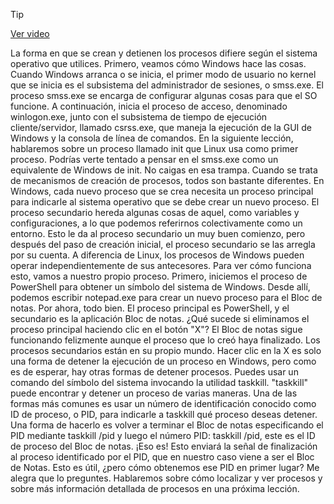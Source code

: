 > [!TIP]  
> [Ver video](https://youtu.be/RujAU2w4s9o)

La forma en que se crean y detienen los procesos difiere según el sistema operativo que utilices. Primero, veamos cómo Windows hace las cosas. Cuando Windows arranca o se inicia, el primer modo de usuario no kernel que se inicia es el subsistema del administrador de sesiones, o smss.exe. El proceso smss.exe se encarga de configurar algunas cosas para que el SO funcione. A continuación, inicia el proceso de acceso, denominado winlogon.exe, junto con el subsistema de tiempo de ejecución cliente/servidor, llamado csrss.exe, que maneja la ejecución de la GUI de Windows y la consola de línea de comandos. En la siguiente lección, hablaremos sobre un proceso llamado init que Linux usa como primer proceso. Podrías verte tentado a pensar en el smss.exe como un equivalente de Windows de init. No caigas en esa trampa. Cuando se trata de mecanismos de creación de procesos, todos son bastante diferentes. En Windows, cada nuevo proceso que se crea necesita un proceso principal para indicarle al sistema operativo que se debe crear un nuevo proceso. El proceso secundario hereda algunas cosas de aquel, como variables y configuraciones, a lo que podemos referirnos colectivamente como un entorno. Esto le da al proceso secundario un muy buen comienzo, pero después del paso de creación inicial, el proceso secundario se las arregla por su cuenta. A diferencia de Linux, los procesos de Windows pueden operar independientemente de sus antecesores. Para ver cómo funciona esto, vamos a nuestro propio proceso. Primero, iniciemos el proceso de PowerShell para obtener un símbolo del sistema de Windows. Desde allí, podemos escribir notepad.exe para crear un nuevo proceso para el Bloc de notas. Por ahora, todo bien. El proceso principal es PowerShell, y el secundario es la aplicación Bloc de notas. ¿Qué sucede si eliminamos el proceso principal haciendo clic en el botón "X"? El Bloc de notas sigue funcionando felizmente aunque el proceso que lo creó haya finalizado. Los procesos secundarios están en su propio mundo. Hacer clic en la X es solo una forma de detener la ejecución de un proceso en Windows, pero como es de esperar, hay otras formas de detener procesos. Puedes usar un comando del símbolo del sistema invocando la utilidad taskkill. "taskkill" puede encontrar y detener un proceso de varias maneras. Una de las formas más comunes es usar un número de identificación conocido como ID de proceso, o PID, para indicarle a taskkill qué proceso deseas detener. Una forma de hacerlo es volver a terminar el Bloc de notas especificando el PID mediante taskkill /pid y luego el número PID: taskkill /pid, este es el ID de proceso del Bloc de notas. ¡Eso es! Esto enviará la señal de finalización al proceso identificado por el PID, que en nuestro caso viene a ser el Bloc de Notas. Esto es útil, ¿pero cómo obtenemos ese PID en primer lugar? Me alegra que lo preguntes. Hablaremos sobre cómo localizar y ver procesos y sobre más información detallada de procesos en una próxima lección.